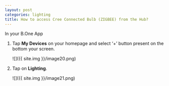 ```yaml
---
layout: post
categories: lighting
title: How to access Cree Connected Bulb (ZIGBEE) from the Hub?
---
```


In your B.One App

1. Tap **My Devices** on your homepage and select ‘+’ button present on the bottom your screen.

    ![]({{ site.img }}/image20.png)

2. Tap on **Lighting**.

    ![]({{ site.img }}/image21.png)